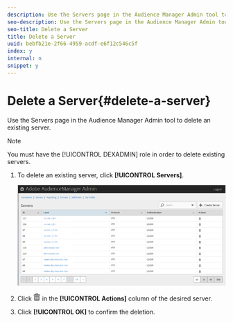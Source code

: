 ```yaml
---
description: Use the Servers page in the Audience Manager Admin tool to delete an existing server.
seo-description: Use the Servers page in the Audience Manager Admin tool to delete an existing server.
seo-title: Delete a Server
title: Delete a Server
uuid: bebfb21e-2f66-4959-acdf-e6f12c546c5f
index: y
internal: n
snippet: y
---
```


# Delete a Server{#delete-a-server}

Use the Servers page in the Audience Manager Admin tool to delete an existing server.

<!-- 

t_delete_server.xml

 -->

>[!NOTE]
>
>You must have the [!UICONTROL DEXADMIN] role in order to delete existing servers.

1. To delete an existing server, click **[!UICONTROL Servers]**.

   ![Step Result](assets/servers.png)

1. Click  ![](assets/icon_delete.png) in the **[!UICONTROL Actions]** column of the desired server.
1. Click **[!UICONTROL OK]** to confirm the deletion.

